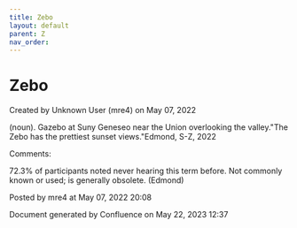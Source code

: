 ```yaml
---
title: Zebo
layout: default
parent: Z
nav_order:
---
```


# Zebo

Created by  Unknown User (mre4) on May 07, 2022

(noun). Gazebo at Suny Geneseo near the Union overlooking the valley.&quot;The Zebo has the prettiest sunset views.&quot;Edmond, S-Z, 2022

Comments:

72.3% of participants noted never hearing this term before. Not commonly known or used; is generally obsolete. (Edmond)

Posted by mre4 at May 07, 2022 20:08

Document generated by Confluence on May 22, 2023 12:37


